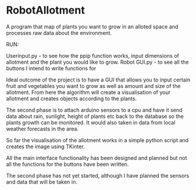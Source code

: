 # RobotAllotment

A program that map of plants you want to grow in an alloted space and processes raw data about the environment.

RUN:

Userinput.py - to see how the ppip function works, input dimensions of allotment and the plant you would like to grow.
Robot GUI.py - to see all the buttons I intend to write functions for

  Ideal outcome of the project is to have a GUI that allows you to input certain fruit and vegetables you want to grow as well as amount and size of the allotment. From here the algorithm will create a visualisation of your allotment and creates objects according to the plants. 

  The second phase is to attach arduino sensors to a cpu and have it send data about rain, sunlight, height of plants etc back to the database so the plants growth can be monitored. It would also taken in data from local weather forecasts in the area. 

So far the visualisation of the allotment works in a simple python script and creates the image using TKinter. 

All the main interface functionality has been designed and planned but not all the functions for the buttons have been written. 

The second phase has not yet started, although I have planned the sensors and data that will be taken in.

